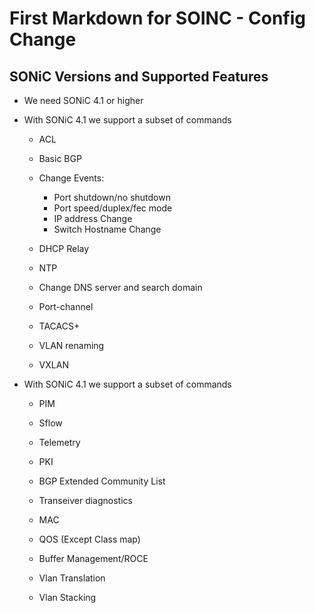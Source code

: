 # First Markdown for SOINC - Config Change 

## SONiC Versions and Supported Features 

- We need SONiC 4.1 or higher

- With SONiC 4.1 we support a subset of commands

  - ACL 

  - Basic BGP 
  - Change Events: 
    - Port shutdown/no shutdown 
    - Port speed/duplex/fec mode 
    - IP address Change 
    - Switch Hostname Change 
  - DHCP Relay 
  - NTP 

  - Change DNS server and search domain 

  - Port-channel

  - TACACS+ 

  - VLAN renaming 

  - VXLAN 

- With SONiC 4.1 we support a subset of commands

  - PIM

  - Sflow

  - Telemetry

  - PKI

  - BGP Extended Community List

  - Transeiver diagnostics

  - MAC

  - QOS (Except Class map)

  - Buffer Management/ROCE

  - Vlan Translation 

  - Vlan Stacking